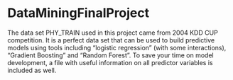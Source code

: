 # DataMiningFinalProject
The data set PHY_TRAIN used in this project came from 2004 KDD CUP competition.    It is a perfect  data  set  that  can  be  used  to  build  predictive  models  using  tools  including  “logistic regression” (with some interactions), “Gradient Boosting” and “Random Forest”.    To save your time on model development, a file with useful information on all predictor variables is included as well.  
